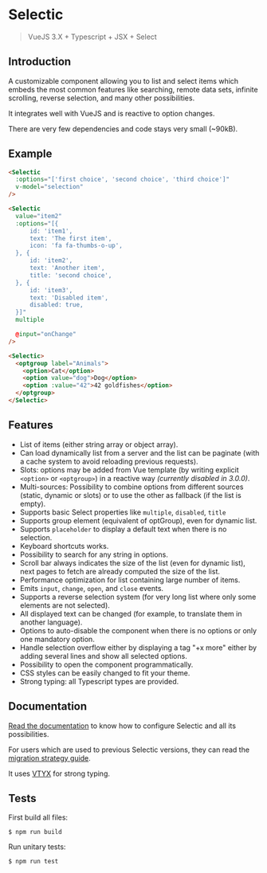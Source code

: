 # Selectic

> VueJS 3.X + Typescript + JSX + Select


## Introduction

A customizable component allowing you to list and select items which embeds
the most common features like searching, remote data sets, infinite scrolling,
reverse selection, and many other possibilities.

It integrates well with VueJS and is reactive to option changes.

There are very few dependencies and code stays very small (~90kB).

## Example

```html
<Selectic
  :options="['first choice', 'second choice', 'third choice']"
  v-model="selection"
/>

<Selectic
  value="item2"
  :options="[{
      id: 'item1',
      text: 'The first item',
      icon: 'fa fa-thumbs-o-up',
  }, {
      id: 'item2',
      text: 'Another item',
      title: 'second choice',
  }, {
      id: 'item3',
      text: 'Disabled item',
      disabled: true,
  }]"
  multiple

  @input="onChange"
/>

<Selectic>
  <optgroup label="Animals">
    <option>Cat</option>
    <option value="dog">Dog</option>
    <option :value="42">42 goldfishes</option>
  </optgroup>
</Selectic>
```

## Features

* List of items (either string array or object array).
* Can load dynamically list from a server and the list can be paginate (with a
  cache system to avoid reloading previous requests).
* Slots: options may be added from Vue template (by writing explicit `<option>` or `<optgroup>`) in a reactive way _(currently disabled in 3.0.0)_.
* Multi-sources: Possibility to combine options from different sources (static, dynamic or slots) or to use the other as fallback (if the list is empty).
* Supports basic Select properties like `multiple`, `disabled`, `title`
* Supports group element (equivalent of optGroup), even for dynamic list.
* Supports `placeholder` to display a default text when there is no selection.
* Keyboard shortcuts works.
* Possibility to search for any string in options.
* Scroll bar always indicates the size of the list (even for dynamic list),
  next pages to fetch are already computed the size of the list.
* Performance optimization for list containing large number of items.
* Emits `input`, `change`, `open`, and `close` events.
* Supports a reverse selection system (for very long list where only some
  elements are not selected).
* All displayed text can be changed (for example, to translate them in another
  language).
* Options to auto-disable the component when there is no options or only one
  mandatory option.
* Handle selection overflow either by displaying a tag "+x more" either by adding several lines and show all selected options.
* Possibility to open the component programmatically.
* CSS styles can be easily changed to fit your theme.
* Strong typing: all Typescript types are provided.

## Documentation

[Read the documentation](./doc/main.md) to know how to configure Selectic and all its possibilities.

For users which are used to previous Selectic versions, they can read the [migration strategy guide](./doc/breakingChanges.md).

It uses [VTYX](https://github.com/Intersec/vtyx) for strong typing.

## Tests

First build all files:
```console
$ npm run build
```

Run unitary tests:
```console
$ npm run test
```
